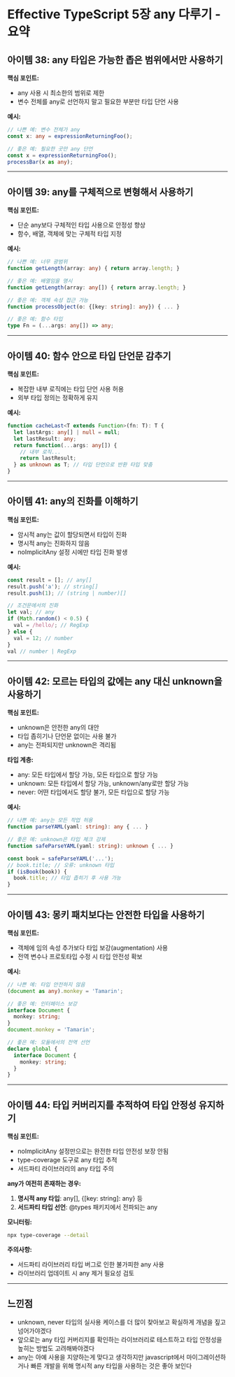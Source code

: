 # Effective TypeScript 5장 any 다루기 - 요약

## 아이템 38: any 타입은 가능한 좁은 범위에서만 사용하기

**핵심 포인트:**
- any 사용 시 최소한의 범위로 제한
- 변수 전체를 any로 선언하지 말고 필요한 부분만 타입 단언 사용

**예시:**
```typescript
// 나쁜 예: 변수 전체가 any
const x: any = expressionReturningFoo();

// 좋은 예: 필요한 곳만 any 단언
const x = expressionReturningFoo();
processBar(x as any);
```

---

## 아이템 39: any를 구체적으로 변형해서 사용하기

**핵심 포인트:**
- 단순 any보다 구체적인 타입 사용으로 안정성 향상
- 함수, 배열, 객체에 맞는 구체적 타입 지정

**예시:**
```typescript
// 나쁜 예: 너무 광범위
function getLength(array: any) { return array.length; }

// 좋은 예: 배열임을 명시
function getLength(array: any[]) { return array.length; }

// 좋은 예: 객체 속성 접근 가능
function processObject(o: {[key: string]: any}) { ... }

// 좋은 예: 함수 타입
type Fn = (...args: any[]) => any;
```

---

## 아이템 40: 함수 안으로 타입 단언문 감추기

**핵심 포인트:**
- 복잡한 내부 로직에는 타입 단언 사용 허용
- 외부 타입 정의는 정확하게 유지

**예시:**
```typescript
function cacheLast<T extends Function>(fn: T): T {
  let lastArgs: any[] | null = null;
  let lastResult: any;
  return function(...args: any[]) {
    // 내부 로직...
    return lastResult;
  } as unknown as T; // 타입 단언으로 반환 타입 맞춤
}
```

---

## 아이템 41: any의 진화를 이해하기

**핵심 포인트:**
- 암시적 any는 값이 할당되면서 타입이 진화
- 명시적 any는 진화하지 않음
- noImplicitAny 설정 시에만 타입 진화 발생

**예시:**
```typescript
const result = []; // any[]
result.push('a'); // string[]
result.push(1); // (string | number)[]

// 조건문에서의 진화
let val; // any
if (Math.random() < 0.5) {
  val = /hello/; // RegExp
} else {
  val = 12; // number
}
val // number | RegExp
```

---

## 아이템 42: 모르는 타입의 값에는 any 대신 unknown을 사용하기

**핵심 포인트:**
- unknown은 안전한 any의 대안
- 타입 좁히기나 단언문 없이는 사용 불가
- any는 전파되지만 unknown은 격리됨

**타입 계층:**
- any: 모든 타입에서 할당 가능, 모든 타입으로 할당 가능
- unknown: 모든 타입에서 할당 가능, unknown/any로만 할당 가능
- never: 어떤 타입에서도 할당 불가, 모든 타입으로 할당 가능

**예시:**
```typescript
// 나쁜 예: any는 모든 작업 허용
function parseYAML(yaml: string): any { ... }

// 좋은 예: unknown은 타입 체크 강제
function safeParseYAML(yaml: string): unknown { ... }

const book = safeParseYAML('...');
// book.title; // 오류: unknown 타입
if (isBook(book)) {
  book.title; // 타입 좁히기 후 사용 가능
}
```

---

## 아이템 43: 몽키 패치보다는 안전한 타입을 사용하기

**핵심 포인트:**
- 객체에 임의 속성 추가보다 타입 보강(augmentation) 사용
- 전역 변수나 프로토타입 수정 시 타입 안전성 확보

**예시:**
```typescript
// 나쁜 예: 타입 안전하지 않음
(document as any).monkey = 'Tamarin';

// 좋은 예: 인터페이스 보강
interface Document {
  monkey: string;
}
document.monkey = 'Tamarin';

// 좋은 예: 모듈에서의 전역 선언
declare global {
  interface Document {
    monkey: string;
  }
}
```

---

## 아이템 44: 타입 커버리지를 추적하여 타입 안정성 유지하기

**핵심 포인트:**
- noImplicitAny 설정만으로는 완전한 타입 안전성 보장 안됨
- type-coverage 도구로 any 타입 추적
- 서드파티 라이브러리의 any 타입 주의

**any가 여전히 존재하는 경우:**
1. **명시적 any 타입**: any[], {[key: string]: any} 등
2. **서드파티 타입 선언**: @types 패키지에서 전파되는 any

**모니터링:**
```bash
npx type-coverage --detail
```

**주의사항:**
- 서드파티 라이브러리 타입 버그로 인한 불가피한 any 사용
- 라이브러리 업데이트 시 any 제거 필요성 검토

---

## 느낀점

- unknown, never 타입의 실사용 케이스를 더 많이 찾아보고 확실하게 개념을 짚고 넘어가야겠다
- 앞으로는 any 타입 커버리지를 확인하는 라이브러리로 테스트하고 타입 안정성을 높히는 방법도 고려해봐야겠다
- any는 아예 사용을 지양하는게 맞다고 생각하지만 javascript에서 마이그레이션하거나 빠른 개발을 위해 명시적 any 타입을 사용하는 것은 좋아 보인다